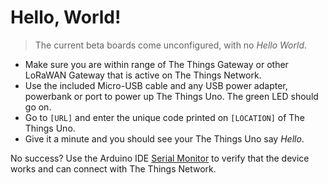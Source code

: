 # Hello, World!

> The current beta boards come unconfigured, with no <em>Hello World</em>.

* Make sure you are within range of The Things Gateway or other LoRaWAN Gateway that is active on The Things Network.
* Use the included Micro-USB cable and any USB power adapter, powerbank or port to power up The Things Uno. The green LED should go on.
* Go to `[URL]` and enter the unique code printed on `[LOCATION]` of The Things Uno.
* Give it a minute and you should see your The Things Uno say *Hello*.

No success? Use the Arduino IDE [Serial Monitor](/arduino/#serial-monitor) to verify that the device works and can connect with The Things Network.